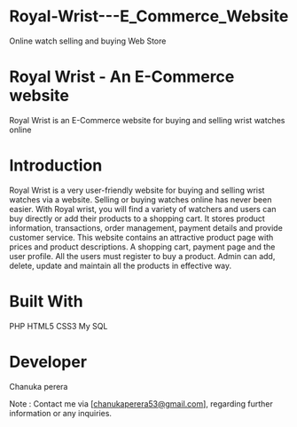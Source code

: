 # Royal-Wrist---E_Commerce_Website
Online watch selling and buying Web Store


# Royal Wrist - An E-Commerce website 
Royal Wrist is an E-Commerce website for buying and selling wrist watches online

# Introduction
Royal Wrist is a very user-friendly website for buying and selling wrist watches via a website.
Selling or buying watches online has never been easier. With Royal wrist, you will find a variety of watchers and 
users can buy directly or add their products to a shopping cart.
It stores product information, transactions, order management, payment details and provide customer service.
This website contains an attractive product page with prices and product descriptions. A shopping cart, payment page and the user profile.
All the users must register to buy a product. Admin can add, delete, update and maintain all the products in effective way.

# Built With
PHP
HTML5
CSS3
My SQL

# Developer
Chanuka perera

Note : Contact me via [chanukaperera53@gmail.com], regarding further information or any inquiries.
